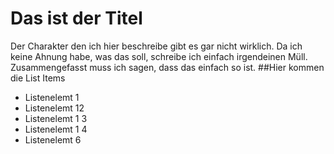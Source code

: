 # Das ist der Titel
Der Charakter den ich hier beschreibe gibt es gar nicht wirklich. Da ich keine Ahnung habe, was das soll, schreibe ich einfach irgendeinen Müll.
Zusammengefasst muss ich sagen, dass das einfach so ist.
##Hier kommen die List Items

* Listenelemt 1
* Listenelemt 12 
* Listenelemt 1 3
* Listenelemt 1 4
* Listenelemt 6

